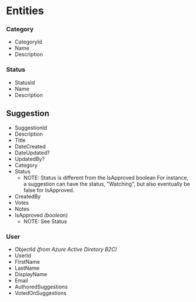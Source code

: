 # Entities

### Category
- CategoryId
- Name
- Description

### Status
- StatusId
- Name
- Description

## Suggestion
- SuggestionId
- Description
- Title
- DateCreated
- DateUpdated?
- UpdatedBy?
- Category
- Status
    - NOTE:
      Status is different from the IsApproved boolean
      For instance, a suggestion can have the status, "Watching",
      but also eventually be false for IsApproved.
- CreatedBy
- Votes
- Notes
- IsApproved *(boolean)*
    - NOTE: See Status

### User
- ObjectId *(from Azure Active Diretory B2C)*
- UserId
- FirstName
- LastName
- DisplayName
- Email
- AuthoredSuggestions
- VotedOnSuggestions
